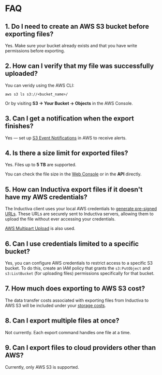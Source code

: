 # FAQ

## 1. Do I need to create an AWS S3 bucket before exporting files?
Yes. Make sure your bucket already exists and that you have write permissions before exporting.

## 2. How can I verify that my file was successfully uploaded?
You can veridy using the AWS CLI:

```
aws s3 ls s3://<bucket_name>/
```

Or by visiting **S3 → Your Bucket → Objects** in the AWS Console.

## 3. Can I get a notification when the export finishes?
Yes — set up [S3 Event Notifications](https://docs.aws.amazon.com/AmazonS3/latest/userguide/EventNotifications.html) in AWS to receive alerts.

## 4. Is there a size limit for exported files?
Yes. Files up to **5 TB** are supported.

You can check the file size in the [Web Console](https://console.inductiva.ai/storage) or in the **API** directly.

## 5. How can Inductiva export files if it doesn't have my AWS credentials?
The Inductiva client uses your local AWS credentials to [generate pre-signed URLs](https://docs.aws.amazon.com/AmazonS3/latest/userguide/ShareObjectPreSignedURL.html). These URLs are securely sent to Inductiva servers, allowing them to upload the file without ever accessing your credentials.

[AWS Multipart Upload](https://docs.aws.amazon.com/AmazonS3/latest/userguide/mpuoverview.html) is also used.

## 6. Can I use credentials limited to a specific bucket?
Yes, you can configure AWS credentials to restrict access to a specific S3 bucket. To do this, create an IAM policy that grants the `s3:PutObject` and `s3:ListBucket` (for uploading files) permissions specifically for that bucket.

## 7. How much does exporting to AWS S3 cost?
The data transfer costs associated with exporting files from Inductiva to AWS S3 will be included under your [storage costs](https://console.inductiva.ai/storage).

## 8. Can I export multiple files at once?
Not currently. Each export command handles one file at a time.

## 9. Can I export files to cloud providers other than AWS?
Currently, only AWS S3 is supported.